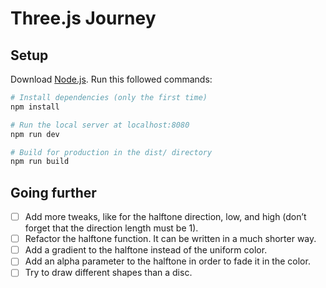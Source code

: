 # Three.js Journey

## Setup

Download [Node.js](https://nodejs.org/en/download/).
Run this followed commands:

```bash
# Install dependencies (only the first time)
npm install

# Run the local server at localhost:8080
npm run dev

# Build for production in the dist/ directory
npm run build
```

## Going further

- [ ] Add more tweaks, like for the halftone direction, low, and high (don’t forget that the direction length must be 1).
- [ ] Refactor the halftone function. It can be written in a much shorter way.
- [ ] Add a gradient to the halftone instead of the uniform color.
- [ ] Add an alpha parameter to the halftone in order to fade it in the color.
- [ ] Try to draw different shapes than a disc.

